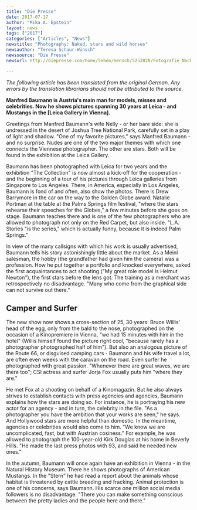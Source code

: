 ```yaml
---
title: "Die Presse"
date: 2017-07-17
author: "Mika A. Epstein"
layout: news
tags: ["2017"]
categories: ["Articles", "News"]
newstitle: "Photography: Naked, stars and wild horses"
newsauthor: "Teresa Schaur-Wünsch"
newssource: "Die Presse"
newsurl: http://diepresse.com/home/leben/mensch/5253828/Fotografie_Nackte-Stars-und-wilde-Pferde

---
```


_The following article has been translated from the original German. Any errors by the translation librarians should not be attributed to the source._

**Manfred Baumann is Austria's main man for models, misses and celebrities. Now he shows pictures spanning 30 years at Leica - and Mustangs in the [Leica Gallery in Vienna].**

Greetings from Manfred Baumann's wife Nelly - or her bare side: she is undressed in the desert of Joshua Tree National Park, carefully set in a play of light and shadow. "One of my favorite pictures," says Manfred Baumann - and no surprise. Nudes are one of the two major themes with which one connects the Viennese photographer. The other are stars. Both will be found in the exhibition at the Leica Gallery.

Baumann has been photographed with Leica for two years and the exhibition "The Collection" is now almost a kick-off for the cooperation - and the beginning of a tour of his pictures through Leica galleries from Singapore to Los Angeles. There, in America, especially in Los Angeles, Baumann is fond of and often, also show the photos. There is Drew Barrymore in the car on the way to the Golden Globe award. Natalie Portman at the table at the Palms Springs film festival, "where the stars rehearse their speeches for the Globes," a few minutes before she goes on stage. Baumann teaches there and is one of the few photographers who are allowed to photograph not only on the Red Carpet, but also inside. "L.A. Stories "is the series," which is actually funny, because it is indeed Palm Springs."

In view of the many callsigns with which his work is usually advertised, Baumann tells his story astonishingly little about the market. As a Meinl salesman, the hobby (the grandfather had given him the camera) was a profession. How he put together a portfolio and knocked everywhere, asked the first acquaintances to act shooting ("My great role model is Helmut Newton"), the first stars before the lens got. The training as a merchant was retrospectively no disadvantage. "Many who come from the graphical side can not survive out there."

## Camper and Surfer

The new show now shows a cross-section of 25, 30 years: Bruce Willis' head of the egg, only from the bald to the nose, photographed on the occasion of a Kinopremiere in Vienna, "we had 15 minutes with him in the hotel" (Willis himself found the picture right cool, "because rarely has a photographer photographed half of him"). But also an analogous picture of the Route 66, or disguised camping cars - Baumann and his wife travel a lot, are often even weeks with the caravan on the road. Even surfer he photographed with great passion. "Whenever there are great waves, we are there too"; CSI actress and surfer Jorja Fox usually puts him "where they are."

He met Fox at a shooting on behalf of a Kinomagazin. But he also always strives to establish contacts with press agencies and agencies, Baumann explains how the stars are doing so. For instance, he is portraying his new actor for an agency - and in turn, the celebrity in the file. "As a photographer you have the ambition that your works are seen," he says. And Hollywood stars are more helpful than domestic. In the meantime, agencies or celebrities would also come to him. "We know we are uncomplicated, fast, but with Austrian cosiness." For example, he was allowed to photograph the 100-year-old Kirk Douglas at his home in Beverly Hills. "He made the last press photos with 93, and said he needed new ones."

In the autumn, Baumann will once again have an exhibition in Vienna - in the Natural History Museum. There he shows photographs of American Mustangs. In the "Stern" he had read a report about the animals whose habitat is threatened by cattle breeding and fracking. Animal protection is one of his concerns, says Baumann. His scarce one million social media followers is no disadvantage. "There you can make something conscious between the pretty ladies and the people here and there."